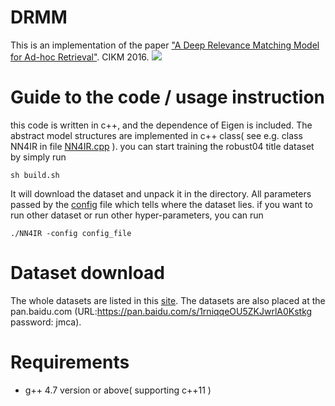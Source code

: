# DRMM
This is an implementation of the paper ["A Deep Relevance Matching Model for Ad-hoc Retrieval"](http://www.bigdatalab.ac.cn/~gjf/papers/2016/CIKM2016a_guo.pdf). CIKM 2016.
![](./png/drmm.png)
# Guide to the code / usage instruction
this code is written in c++, and the dependence of Eigen is included. The abstract model structures are implemented in c++ class( see e.g. class NN4IR in file [NN4IR.cpp](./NN4IR.cpp) ). you can start training the robust04 title dataset by simply run 
<pre><code>sh build.sh</code></pre>
It will download the dataset and unpack it in the directory. All parameters passed by the [config](./config.ini) file which tells where the dataset lies. if you want to run other dataset or run other hyper-parameters, you can run
<pre><code>./NN4IR -config config_file</code></pre>


# Dataset download

The whole datasets are listed in this [site](<http://www.bigdatalab.ac.cn/benchmark/bm/bd?code=DRMM(LCH-IDF)>).  The datasets are also placed at the pan.baidu.com (URL:https://pan.baidu.com/s/1rniqqeOU5ZKJwrlA0Kstkg  password: jmca).

# Requirements

 * g++ 4.7 version or above( supporting c++11 )
